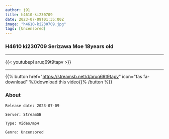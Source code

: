 ```yaml
---
author: j91
title: h4610-ki230709
date: 2023-07-09T01:35:00Z
image: "h4610-ki230709.jpg"
tags: [Uncensored]
---
```


### H4610 ki230709 Serizawa Moe 18years old
___

{{< youtubepl aruq69t9tapv >}}
___

{{% button href="https://streamsb.net/d/aruq69t9tapv" icon="fas fa-download" %}}download this video{{% /button %}}
### About

`Release date: 2023-07-09`

`Server: StreamSB`

`Type: Video/mp4`

`Genre:	Uncensored`